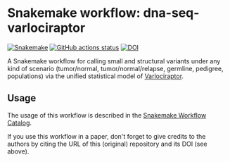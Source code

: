 # Snakemake workflow: dna-seq-varlociraptor

[![Snakemake](https://img.shields.io/badge/snakemake-≥6.3.0-brightgreen.svg)](https://snakemake.github.io)
[![GitHub actions status](https://github.com/snakemake-workflows/dna-seq-varlociraptor/workflows/Tests/badge.svg?branch=main)](https://github.com/snakemake-workflows/dna-seq-varlociraptor/actions?query=branch%3Amain+workflow%3ATests)
[![DOI](https://zenodo.org/badge/DOI/10.5281/zenodo.4675661.svg)](https://doi.org/10.5281/zenodo.4675661)


A Snakemake workflow for calling small and structural variants under any kind of scenario (tumor/normal, tumor/normal/relapse, germline, pedigree, populations) via the unified statistical model of [Varlociraptor](https://varlociraptor.github.io).


## Usage

The usage of this workflow is described in the [Snakemake Workflow Catalog](https://snakemake.github.io/snakemake-workflow-catalog/?usage=snakemake-workflows%2Fdna-seq-varlociraptor).

If you use this workflow in a paper, don't forget to give credits to the authors by citing the URL of this (original) repository and its DOI (see above).
